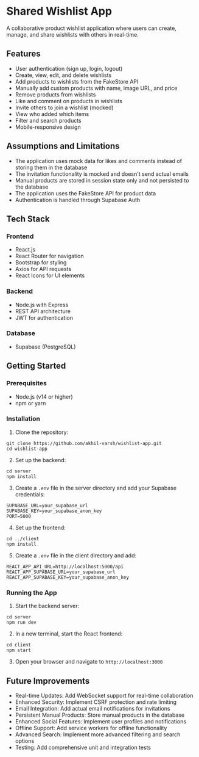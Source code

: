 # Shared Wishlist App

A collaborative product wishlist application where users can create, manage, and share wishlists with others in real-time.

## Features

- User authentication (sign up, login, logout)
- Create, view, edit, and delete wishlists
- Add products to wishlists from the FakeStore API
- Manually add custom products with name, image URL, and price
- Remove products from wishlists
- Like and comment on products in wishlists
- Invite others to join a wishlist (mocked)
- View who added which items
- Filter and search products
- Mobile-responsive design

## Assumptions and Limitations

- The application uses mock data for likes and comments instead of storing them in the database
- The invitation functionality is mocked and doesn't send actual emails
- Manual products are stored in session state only and not persisted to the database
- The application uses the FakeStore API for product data
- Authentication is handled through Supabase Auth

## Tech Stack

### Frontend
- React.js
- React Router for navigation
- Bootstrap for styling
- Axios for API requests
- React Icons for UI elements

### Backend
- Node.js with Express
- REST API architecture
- JWT for authentication

### Database
- Supabase (PostgreSQL)

## Getting Started

### Prerequisites
- Node.js (v14 or higher)
- npm or yarn

### Installation

1. Clone the repository:
```
git clone https://github.com/akhil-varsh/wishlist-app.git
cd wishlist-app
```

2. Set up the backend:
```
cd server
npm install
```

3. Create a `.env` file in the server directory and add your Supabase credentials:
```
SUPABASE_URL=your_supabase_url
SUPABASE_KEY=your_supabase_anon_key
PORT=5000
```

4. Set up the frontend:
```
cd ../client
npm install
```

5. Create a `.env` file in the client directory and add:
```
REACT_APP_API_URL=http://localhost:5000/api
REACT_APP_SUPABASE_URL=your_supabase_url
REACT_APP_SUPABASE_KEY=your_supabase_anon_key
```

### Running the App

1. Start the backend server:
```
cd server
npm run dev
```

2. In a new terminal, start the React frontend:
```
cd client
npm start
```

3. Open your browser and navigate to `http://localhost:3000`


## Future Improvements

- Real-time Updates: Add WebSocket support for real-time collaboration
- Enhanced Security: Implement CSRF protection and rate limiting
- Email Integration: Add actual email notifications for invitations
- Persistent Manual Products: Store manual products in the database
- Enhanced Social Features: Implement user profiles and notifications
- Offline Support: Add service workers for offline functionality
- Advanced Search: Implement more advanced filtering and search options
- Testing: Add comprehensive unit and integration tests


